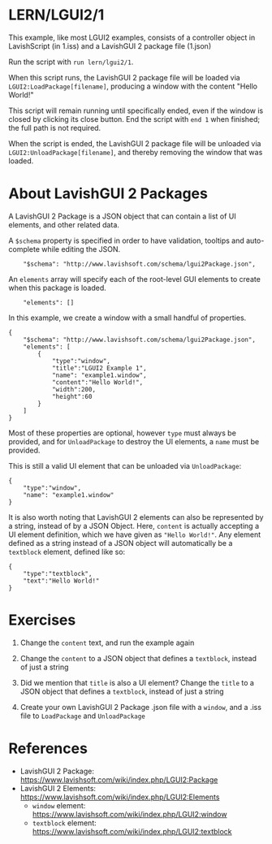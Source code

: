 # LERN/LGUI2/1
This example, like most LGUI2 examples, consists of a controller object in LavishScript (in 1.iss) and a LavishGUI 2 package file (1.json)

Run the script with ```run lern/lgui2/1```.

When this script runs, the LavishGUI 2 package file will be loaded via ```LGUI2:LoadPackage[filename]```, producing a window with the content "Hello World!"

This script will remain running until specifically ended, even if the window is closed by clicking its close button. End the script with ```end 1``` when finished; the full path is not required.

When the script is ended, the LavishGUI 2 package file will be unloaded via ```LGUI2:UnloadPackage[filename]```, and thereby removing the window that was loaded.

# About LavishGUI 2 Packages
A LavishGUI 2 Package is a JSON object that can contain a list of UI elements, and other related data.

A ```$schema``` property is specified in order to have validation, tooltips and auto-complete while editing the JSON.
```
    "$schema": "http://www.lavishsoft.com/schema/lgui2Package.json",
```

An ```elements``` array will specify each of the root-level GUI elements to create when this package is loaded.
```
    "elements": []
```

In this example, we create a window with a small handful of properties.
```
{
    "$schema": "http://www.lavishsoft.com/schema/lgui2Package.json",
    "elements": [
        {
            "type":"window",
            "title":"LGUI2 Example 1",
            "name": "example1.window",
            "content":"Hello World!",
            "width":200,
            "height":60
        }
    ]
}
```

Most of these properties are optional, however ```type``` must always be provided, and for ```UnloadPackage``` to destroy the UI elements, a ```name``` must be provided.

This is still a valid UI element that can be unloaded via ```UnloadPackage```:
```        
{
    "type":"window",
    "name": "example1.window"
}
```

It is also worth noting that LavishGUI 2 elements can also be represented by a string, instead of by a JSON Object. Here, ```content``` is actually accepting a UI element definition, which we have given as ```"Hello World!"```. Any element defined as a string instead of a JSON object will automatically be a ```textblock``` element, defined like so:
```
{
    "type":"textblock",
    "text":"Hello World!"
}
```

# Exercises
1. Change the ```content``` text, and run the example again

2. Change the ```content``` to a JSON object that defines a ```textblock```, instead of just a string

3. Did we mention that ```title``` is also a UI element? Change the ```title``` to a JSON object that defines a ```textblock```, instead of just a string

4. Create your own LavishGUI 2 Package .json file with a ```window```, and a .iss file to ```LoadPackage``` and ```UnloadPackage```

# References
- LavishGUI 2 Package: https://www.lavishsoft.com/wiki/index.php/LGUI2:Package
- LavishGUI 2 Elements: https://www.lavishsoft.com/wiki/index.php/LGUI2:Elements
  - ```window``` element: https://www.lavishsoft.com/wiki/index.php/LGUI2:window
  - ```textblock``` element: https://www.lavishsoft.com/wiki/index.php/LGUI2:textblock